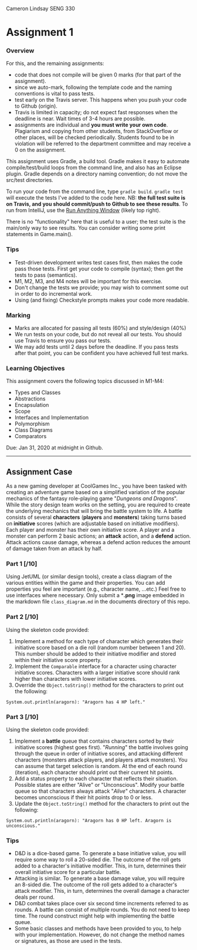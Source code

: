Cameron Lindsay
SENG 330

# Assignment 1

### Overview
For this, and the remaining assignments: 
- code that does not compile will be given 0 marks (for that part of the assignment).
- since we auto-mark, following the template code and the naming conventions is vital to pass tests. 
- test early on the Travis server. This happens when you push your code to Github (origin). 
- Travis is limited in capacity; do not expect fast responses when the deadline is near. Wait times of 3-4 hours are possible.
- assignments are individual and **you must write your own code**. Plagiarism and copying from other students, from StackOverflow or other places, will be checked periodically. Students found to be in violation will be referred to the department committee and may receive a 0 on the assignment.

This assignment uses Gradle, a build tool. Gradle makes it easy to automate compile/test/build loops from the command line, and also has an Eclipse plugin. Gradle depends on a directory naming convention; do not move the src/test directories. 

To run your code from the command line, type `gradle build`. `gradle test` will execute the tests I've added to the code here. NB: **the full test suite is on Travis, and you should commit/push to Github to see these results**.
To run from IntelliJ, use the [Run Anything Window](https://www.jetbrains.com/help/idea/work-with-gradle-tasks.html) (likely top right).

There is no "functionality" here that is useful to a user; the test suite is the main/only way to see results. You can consider writing some print statements in Game.main().

### Tips
- Test-driven development writes test cases first, then makes the code pass those tests. First get your code to compile (syntax); then get the tests to pass (semantics).
- M1, M2, M3, and M4 notes will be important for this exercise.
- Don't change the tests we provide; you may wish to comment some out in order to do incremental work.
- Using (and fixing) Checkstyle prompts makes your code more readable. 

### Marking
- Marks are allocated for passing all tests (60%) and style/design (40%)
- We run tests on your code, but do not reveal all our tests. You should use Travis to ensure you pass our tests. 
- We may add tests until 2 days before the deadline. If you pass tests after that point, you can be confident you have achieved full test marks.

### Learning Objectives

This assignment covers the following topics discussed in M1-M4:
- Types and Classes
- Abstractions
- Encapsulation
- Scope
- Interfaces and Implementation
- Polymorphism
- Class Diagrams
- Comparators

Due: Jan 31, 2020 at midnight in Github.

---

## Assignment Case

As a new gaming developer at CoolGames Inc., you have been tasked with creating an adventure game based on a simplified variation of the popular mechanics of the fantasy role-playing game "_Dungeons and Dragons_".
While the story design team works on the setting, you are required to create the underlying mechanics that will bring the battle system to life.
A battle consists of several **characters** (**players** and **monsters**) taking turns based on **initiative** scores (which are adjustable based on initiative modifiers).
Each player and monster has their own initiative score.
A player and a monster can perform 2 basic actions; an **attack** action, and a **defend** action.
Attack actions cause damage, whereas a defend action reduces the amount of damage taken from an attack by half.

### Part 1 [/10]

Using JetUML (or similar design tools), create a class diagram of the various entities within the game and their properties.
You can add properties you feel are important (e.g., character name, ...etc.)
Feel free to use interfaces where necessary.
Only submit a ***.png** image embedded in the markdown file `class_diagram.md` in the documents directory of this repo.

### Part 2 [/10]

Using the skeleton code provided:
1. Implement a method for each type of character which generates their initiative score based on a die roll (random number between 1 and 20).
This number should be added to their initiative modifier and stored within their initiative score property.
2. Implement the `Comparable` interface for a character using character initiative scores.
Characters with a larger initiative score should rank higher than characters with lower initiative scores.
3. Override the `Object.toString()` method for the characters to print out the following:
```
System.out.println(aragorn): "Aragorn has 4 HP left."
```

### Part 3 [/10]

Using the skeleton code provided:
1. Implement a **battle** queue that contains characters sorted by their initiative scores (highest goes first).
"_Running_" the battle involves going through the queue in order of initiative scores, and attacking different characters (monsters attack players, and players attack monsters).
You can assume that target selection is random.
At the end of each round (iteration), each character should print out their current hit points.
2. Add a status property to each character that reflects their situation. Possible states are either "Alive" or "Unconscious".
Modify your battle queue so that characters always attack "_Alive_" characters.
A character becomes unconscious if their hit points drop to 0 or less.
3. Update the `Object.toString()` method for the characters to print out the following:
```
System.out.println(aragorn): "Aragorn has 0 HP left. Aragorn is unconscious."
``` 

### Tips

- D&D is a dice-based game. To generate a base initiative value, you will require some way to roll a 20-sided die. The outcome of the roll gets added to a character's initiative modifier. This, in turn, determines their overall initiative score for a particular battle.
- Attacking is similar. To generate a base damage value, you will require an 8-sided die. The outcome of the roll gets added to a character's attack modifier. This, in turn, determines the overall damage a character deals per round.
- D&D combat takes place over six second time increments referred to as rounds. A battle can consist of multiple rounds. You do not need to keep time. The round construct might help with implementing the battle queue.
- Some basic classes and methods have been provided to you, to help with your implementation. However, do not change the method names or signatures, as those are used in the tests. 
